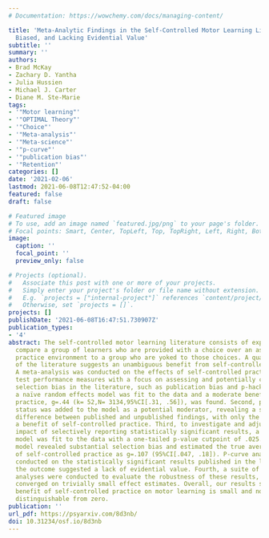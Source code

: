 ```yaml
---
# Documentation: https://wowchemy.com/docs/managing-content/

title: 'Meta-Analytic Findings in the Self-Controlled Motor Learning Literature: Underpowered,
  Biased, and Lacking Evidential Value'
subtitle: ''
summary: ''
authors:
- Brad McKay
- Zachary D. Yantha
- Julia Hussien
- Michael J. Carter
- Diane M. Ste-Marie
tags:
- '"Motor learning"'
- '"OPTIMAL Theory"'
- '"Choice"'
- '"Meta-analysis"'
- '"Meta-science"'
- '"p-curve"'
- '"publication bias"'
- '"Retention"'
categories: []
date: '2021-02-06'
lastmod: 2021-06-08T12:47:52-04:00
featured: false
draft: false

# Featured image
# To use, add an image named `featured.jpg/png` to your page's folder.
# Focal points: Smart, Center, TopLeft, Top, TopRight, Left, Right, BottomLeft, Bottom, BottomRight.
image:
  caption: ''
  focal_point: ''
  preview_only: false

# Projects (optional).
#   Associate this post with one or more of your projects.
#   Simply enter your project's folder or file name without extension.
#   E.g. `projects = ["internal-project"]` references `content/project/deep-learning/index.md`.
#   Otherwise, set `projects = []`.
projects: []
publishDate: '2021-06-08T16:47:51.730907Z'
publication_types:
- '4'
abstract: The self-controlled motor learning literature consists of experiments that
  compare a group of learners who are provided with a choice over an aspect of their
  practice environment to a group who are yoked to those choices. A qualitative review
  of the literature suggests an unambiguous benefit from self-controlled practice.
  A meta-analysis was conducted on the effects of self-controlled practice on retention
  test performance measures with a focus on assessing and potentially correcting for
  selection bias in the literature, such as publication bias and p-hacking. First,
  a naïve random effects model was fit to the data and a moderate benefit of self-controlled
  practice, g=.44 (k= 52,N= 3134,95%CI[.31, .56]), was found. Second, publication
  status was added to the model as a potential moderator, revealing a significant
  difference between published and unpublished findings, with only the former reporting
  a benefit of self-controlled practice. Third, to investigate and adjust for the
  impact of selectively reporting statistically significant results, a weight-function
  model was fit to the data with a one-tailed p-value cutpoint of .025. The weight-function
  model revealed substantial selection bias and estimated the true average effect
  of self-controlled practice as g=.107 (95%CI[.047, .18]). P-curve analyses were
  conducted on the statistically significant results published in the literature and
  the outcome suggested a lack of evidential value. Fourth, a suite of sensitivity
  analyses were conducted to evaluate the robustness of these results, all of which
  converged on trivially small effect estimates. Overall, our results suggest the
  benefit of self-controlled practice on motor learning is small and not currently
  distinguishable from zero.
publication: ''
url_pdf: https://psyarxiv.com/8d3nb/
doi: 10.31234/osf.io/8d3nb
---
```

